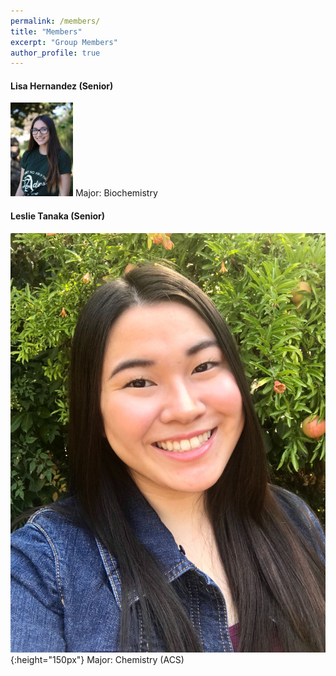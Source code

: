 ```yaml
---
permalink: /members/
title: "Members"
excerpt: "Group Members"
author_profile: true
---
```



#### Lisa Hernandez (Senior)
<img src="/images/LisaHernandez.jpg" height="150">
Major: Biochemistry

#### Leslie Tanaka (Senior)
![Leslie Tanaka](/images/LeslieTanaka.jpg){:height="150px"}
Major: Chemistry (ACS)